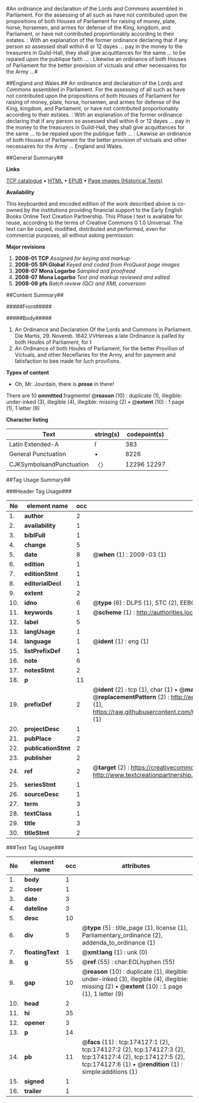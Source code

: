 #An ordinance and declaration of the Lords and Commons assembled in Parliament. For the assessing of all such as have not contributed upon the propositions of both Houses of Parliament for raising of money, plate, horse, horsemen, and armes for defense of the King, kingdom, and Parliament, or have not contributed proportionably according to their estates. : With an explanation of the former ordinance declaring that if any person so assessed shall within 6 or 12 dayes ... pay in the money to the treasurers in Guild-Hall, they shall give acquittances for the same ... to be repaied upon the publique faith ... : Likewise an ordinance of both Houses of Parliament for the better provision of victuals and other necessaires for the Army ...#

##England and Wales.##
An ordinance and declaration of the Lords and Commons assembled in Parliament. For the assessing of all such as have not contributed upon the propositions of both Houses of Parliament for raising of money, plate, horse, horsemen, and armes for defense of the King, kingdom, and Parliament, or have not contributed proportionably according to their estates. : With an explanation of the former ordinance declaring that if any person so assessed shall within 6 or 12 dayes ... pay in the money to the treasurers in Guild-Hall, they shall give acquittances for the same ... to be repaied upon the publique faith ... : Likewise an ordinance of both Houses of Parliament for the better provision of victuals and other necessaires for the Army ...
England and Wales.

##General Summary##

**Links**

[TCP catalogue](http://www.ota.ox.ac.uk/tcp/)  • 
[HTML](http://tei.it.ox.ac.uk/tcp/Texts-HTML/free/B03/B03013.html)  • 
[EPUB](http://tei.it.ox.ac.uk/tcp/Texts-EPUB/free/B03/B03013.epub) • 
[Page images (Historical Texts)](https://data.historicaltexts.jisc.ac.uk/view?pubId=eebo-49520881e&pageId=eebo-49520881e-174127-1)

**Availability**

This keyboarded and encoded edition of the
	       work described above is co-owned by the institutions
	       providing financial support to the Early English Books
	       Online Text Creation Partnership. This Phase I text is
	       available for reuse, according to the terms of Creative
	       Commons 0 1.0 Universal. The text can be copied,
	       modified, distributed and performed, even for
	       commercial purposes, all without asking permission.

**Major revisions**

1. __2008-01__ __TCP__ *Assigned for keying and markup*
1. __2008-05__ __SPi Global__ *Keyed and coded from ProQuest page images*
1. __2008-07__ __Mona Logarbo__ *Sampled and proofread*
1. __2008-07__ __Mona Logarbo__ *Text and markup reviewed and edited*
1. __2008-09__ __pfs__ *Batch review (QC) and XML conversion*

##Content Summary##

#####Front#####

#####Body#####

1. An Ordinance and Declaration Of the Lords and Commons in Parliament.
Die Martis, 29. Novemb. 1642.VVHereas a late Ordinance is paſſed by both Houſes of Parliament, for t
1. An Ordinance of both Houſes of Parliament, for the better Proviſion of Victuals, and other Neceſſaries for the Army, and for payment and ſatisfaction to bee made for ſuch proviſions.

**Types of content**

  * Oh, Mr. Jourdain, there is **prose** in there!

There are 10 **ommitted** fragments! 
 @__reason__ (10) : duplicate (1), illegible: under-inked (3), illegible (4), illegible: missing (2)  •  @__extent__ (10) : 1 page (1), 1 letter (9)

**Character listing**


|Text|string(s)|codepoint(s)|
|---|---|---|
|Latin Extended-A|ſ|383|
|General Punctuation|•|8226|
|CJKSymbolsandPunctuation|〈〉|12296 12297|

##Tag Usage Summary##

###Header Tag Usage###

|No|element name|occ|attributes|
|---|---|---|---|
|1.|__author__|2||
|2.|__availability__|1||
|3.|__biblFull__|1||
|4.|__change__|5||
|5.|__date__|8| @__when__ (1) : 2009-03 (1)|
|6.|__edition__|1||
|7.|__editionStmt__|1||
|8.|__editorialDecl__|1||
|9.|__extent__|2||
|10.|__idno__|6| @__type__ (6) : DLPS (1), STC (2), EEBO-CITATION (1), OCLC (1), VID (1)|
|11.|__keywords__|1| @__scheme__ (1) : http://authorities.loc.gov/ (1)|
|12.|__label__|5||
|13.|__langUsage__|1||
|14.|__language__|1| @__ident__ (1) : eng (1)|
|15.|__listPrefixDef__|1||
|16.|__note__|6||
|17.|__notesStmt__|2||
|18.|__p__|11||
|19.|__prefixDef__|2| @__ident__ (2) : tcp (1), char (1)  •  @__matchPattern__ (2) : ([0-9\-]+):([0-9IVX]+) (1), (.+) (1)  •  @__replacementPattern__ (2) : http://eebo.chadwyck.com/downloadtiff?vid=$1&page=$2 (1), https://raw.githubusercontent.com/textcreationpartnership/Texts/master/tcpchars.xml#$1 (1)|
|20.|__projectDesc__|1||
|21.|__pubPlace__|2||
|22.|__publicationStmt__|2||
|23.|__publisher__|2||
|24.|__ref__|2| @__target__ (2) : https://creativecommons.org/publicdomain/zero/1.0/ (1), http://www.textcreationpartnership.org/docs/. (1)|
|25.|__seriesStmt__|1||
|26.|__sourceDesc__|1||
|27.|__term__|3||
|28.|__textClass__|1||
|29.|__title__|3||
|30.|__titleStmt__|2||


###Text Tag Usage###

|No|element name|occ|attributes|
|---|---|---|---|
|1.|__body__|1||
|2.|__closer__|1||
|3.|__date__|3||
|4.|__dateline__|3||
|5.|__desc__|10||
|6.|__div__|5| @__type__ (5) : title_page (1), license (1), Parliamentary_ordinance (2), addenda_to_ordinance (1)|
|7.|__floatingText__|1| @__xml:lang__ (1) : unk (0)|
|8.|__g__|55| @__ref__ (55) : char:EOLhyphen (55)|
|9.|__gap__|10| @__reason__ (10) : duplicate (1), illegible: under-inked (3), illegible (4), illegible: missing (2)  •  @__extent__ (10) : 1 page (1), 1 letter (9)|
|10.|__head__|2||
|11.|__hi__|35||
|12.|__opener__|3||
|13.|__p__|14||
|14.|__pb__|11| @__facs__ (11) : tcp:174127:1 (2), tcp:174127:2 (2), tcp:174127:3 (2), tcp:174127:4 (2), tcp:174127:5 (2), tcp:174127:6 (1)  •  @__rendition__ (1) : simple:additions (1)|
|15.|__signed__|1||
|16.|__trailer__|1||
